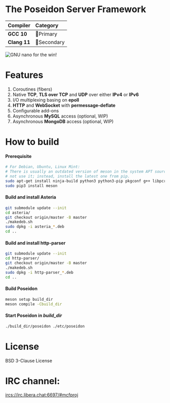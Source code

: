 # The Poseidon Server Framework

|Compiler     |Category                   |
|:------------|:--------------------------|
|**GCC 10**   |:1st_place_medal:Primary   |
|**Clang 11** |:2nd_place_medal:Secondary |

![GNU nano for the win!](GNU-nano-FTW.png)

# Features

1. Coroutines (fibers)
2. Native **TCP**, **TLS over TCP** and **UDP** over either **IPv4** or **IPv6**
3. I/O multiplexing basing on **epoll**
4. **HTTP** and **WebSocket** with **permessage-deflate**
5. Configurable add-ons
6. Asynchronous **MySQL** access (optional, WIP)
7. Asynchronous **MongoDB** access (optional, WIP)

# How to build

#### Prerequisite

```sh
# For Debian, Ubuntu, Linux Mint:
# There is usually an outdated version of meson in the system APT source. Do
# not use it; instead, install the latest one from pip.
sudo apt-get install ninja-build python3 python3-pip pkgconf g++ libpcre2-dev libssl-dev zlib1g-dev libedit-dev
sudo pip3 install meson
```

#### Build and install Asteria

```sh
git submodule update --init
cd asteria/
git checkout origin/master -B master
./makedeb.sh
sudo dpkg -i asteria_*.deb
cd ..
```

#### Build and install http-parser

```sh
git submodule update --init
cd http-parser/
git checkout origin/master -B master
./makedeb.sh
sudo dpkg -i http-parser_*.deb
cd ..
```

#### Build Poseidon

```sh
meson setup build_dir
meson compile -Cbuild_dir
```

#### Start Poseidon in _build_dir_

```sh
./build_dir/poseidon ./etc/poseidon
```

# License

BSD 3-Clause License

# IRC channel:

<ircs://irc.libera.chat:6697/#mcfproj>
